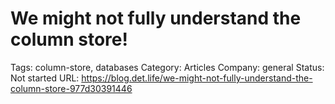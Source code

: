 # We might not fully understand the column store!

Tags: column-store, databases
Category: Articles
Company: general
Status: Not started
URL: https://blog.det.life/we-might-not-fully-understand-the-column-store-977d30391446

#